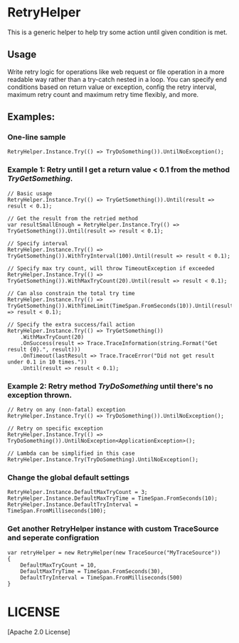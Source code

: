 RetryHelper
=======

This is a generic helper to help try some action until given condition is met.

Usage
----
Write retry logic for operations like web request or file operation in a more readable way rather than a try-catch nested in a loop. You can specify end conditions based on return value or exception, config the retry interval, maximum retry count and maximum retry time flexibly, and more.

Examples:
-------

### One-line sample

    RetryHelper.Instance.Try(() => TryDoSomething()).UntilNoException();

### Example 1: Retry until I get a return value < 0.1 from the method *TryGetSomething*.

    // Basic usage
    RetryHelper.Instance.Try(() => TryGetSomething()).Until(result => result < 0.1);

    // Get the result from the retried method
    var resultSmallEnough = RetryHelper.Instance.Try(() => TryGetSomething()).Until(result => result < 0.1);

    // Specify interval
    RetryHelper.Instance.Try(() => TryGetSomething()).WithTryInterval(100).Until(result => result < 0.1);

    // Specify max try count, will throw TimeoutException if exceeded
    RetryHelper.Instance.Try(() => TryGetSomething()).WithMaxTryCount(20).Until(result => result < 0.1);

    // Can also constrain the total try time
    RetryHelper.Instance.Try(() => TryGetSomething()).WithTimeLimit(TimeSpan.FromSeconds(10)).Until(result => result < 0.1);

    // Specify the extra success/fail action
    RetryHelper.Instance.Try(() => TryGetSomething())
        .WithMaxTryCount(20)
        .OnSuccess(result => Trace.TraceInformation(string.Format("Get result {0}.", result)))
        .OnTimeout(lastResult => Trace.TraceError("Did not get result under 0.1 in 10 times."))
        .Until(result => result < 0.1);


### Example 2: Retry method *TryDoSomething* until there's no exception thrown.

    // Retry on any (non-fatal) exception
    RetryHelper.Instance.Try(() => TryDoSomething()).UntilNoException();

    // Retry on specific exception
    RetryHelper.Instance.Try(() => TryDoSomething()).UntilNoException<ApplicationException>();

    // Lambda can be simplified in this case
    RetryHelper.Instance.Try(TryDoSomething).UntilNoException();


### Change the global default settings

    RetryHelper.Instance.DefaultMaxTryCount = 3;
    RetryHelper.Instance.DefaultMaxTryTime = TimeSpan.FromSeconds(10);
    RetryHelper.Instance.DefaultTryInterval = TimeSpan.FromMilliseconds(100);


### Get another RetryHelper instance with custom TraceSource and seperate configration

    var retryHelper = new RetryHelper(new TraceSource("MyTraceSource"))
    {
        DefaultMaxTryCount = 10,
        DefaultMaxTryTime = TimeSpan.FromSeconds(30),
        DefaultTryInterval = TimeSpan.FromMilliseconds(500)
    }

LICENSE
=======
[Apache 2.0 License]
